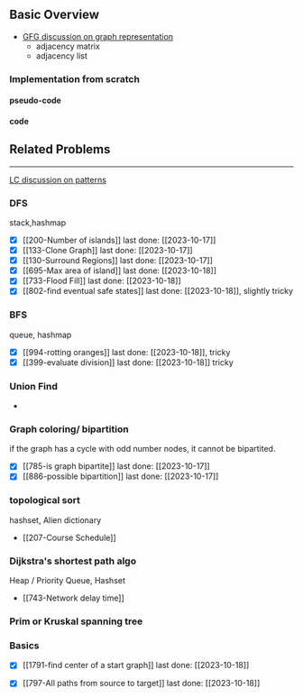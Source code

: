 ## Basic Overview
- [GFG discussion on graph representation](https://www.geeksforgeeks.org/graph-and-its-representations/)
	- adjacency matrix
	- adjacency list

### Implementation from scratch
#### pseudo-code

#### code

## Related Problems
---
[LC discussion on patterns](https://leetcode.com/discuss/study-guide/655708/Graph-For-Beginners-Problems-or-Pattern-or-Sample-Solutions)

### DFS
stack,hashmap
- [x] [[200-Number of islands]] last done: [[2023-10-17]]
- [x] [[133-Clone Graph]] last done: [[2023-10-17]]
- [x] [[130-Surround Regions]] last done: [[2023-10-17]]
- [x] [[695-Max area of island]] last done: [[2023-10-18]]
- [x] [[733-Flood Fill]] last done: [[2023-10-18]]
- [x] [[802-find eventual safe states]] last done: [[2023-10-18]], slightly tricky

### BFS
queue, hashmap
- [x] [[994-rotting oranges]] last done: [[2023-10-18]], tricky
- [x] [[399-evaluate division]] last done: [[2023-10-18]] tricky
### Union Find
-

### Graph coloring/ bipartition
if the graph has a cycle with odd number nodes, it cannot be bipartited.
- [x] [[785-is graph bipartite]] last done: [[2023-10-17]]
- [x] [[886-possible bipartition]] last done: [[2023-10-17]]
### topological sort
hashset, Alien dictionary
- [[207-Course Schedule]]

### Dijkstra's shortest path algo
Heap / Priority Queue, Hashset
- [[743-Network delay time]]
### Prim or Kruskal spanning tree

### Basics
- [x] [[1791-find center of a start graph]] last done: [[2023-10-18]]
- [x] [[797-All paths from source to target]] last done: [[2023-10-18]]



